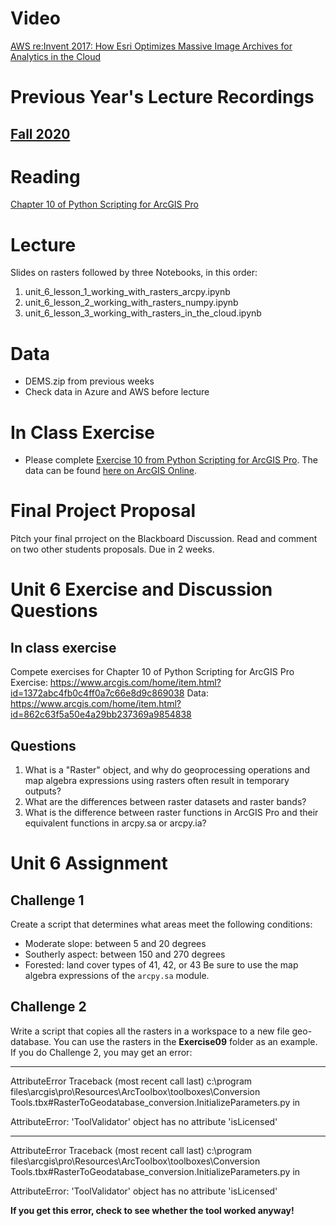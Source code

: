 # Video
[AWS re:Invent 2017: How Esri Optimizes Massive Image Archives for Analytics in the Cloud](https://www.youtube.com/watch?reload=9&v=U486YxlDoeM)

# Previous Year's Lecture Recordings
## [Fall 2020](https://slu.zoom.us/rec/play/sQpqa49bkamXCndF8fFowQLA-Q0dfTDnt5V4_crPJ_BQAohd8r8QRiARAteB6-_vCAg7HK7zS-9eb3gw.U7IL4813ozLnb-hc?startTime=1600894614000&_x_zm_rtaid=zm-zJ_rzSxmT4kO2ip8ayQ.1607655790439.f38412494adf72fbc4a7b032e2af6420&_x_zm_rhtaid=779)

# Reading
[Chapter 10 of Python Scripting for ArcGIS Pro](https://esripress.esri.com/display/index.cfm?fuseaction=display&websiteID=384&moduleID=0)

# Lecture
Slides on rasters followed by three Notebooks, in this order:
1. unit_6_lesson_1_working_with_rasters_arcpy.ipynb
2. unit_6_lesson_2_working_with_rasters_numpy.ipynb
3. unit_6_lesson_3_working_with_rasters_in_the_cloud.ipynb

# Data
- DEMS.zip from previous weeks
- Check data in Azure and AWS before lecture

# In Class Exercise
- Please complete [Exercise 10 from Python Scripting for ArcGIS Pro](https://www.arcgis.com/home/item.html?id=1372abc4fb0c4ff0a7c66e8d9c869038). The data can be found [here on ArcGIS Online](https://www.arcgis.com/home/item.html?id=862c63f5a50e4a29bb237369a9854838).

# Final Project Proposal
Pitch your final prroject on the Blackboard Discussion.
Read and comment on two other students proposals.
Due in 2 weeks.

# Unit 6 Exercise and Discussion Questions 
## In class exercise
Compete exercises for Chapter 10 of Python Scripting for ArcGIS Pro
Exercise: https://www.arcgis.com/home/item.html?id=1372abc4fb0c4ff0a7c66e8d9c869038
Data: https://www.arcgis.com/home/item.html?id=862c63f5a50e4a29bb237369a9854838

## Questions
1. What is a "Raster" object, and why do geoprocessing operations and map algebra expressions using rasters often result in temporary outputs?
2. What are the differences between raster datasets and raster bands?
3. What is the difference between raster functions in ArcGIS Pro and their equivalent functions in arcpy.sa or arcpy.ia?

# Unit 6 Assignment 
## Challenge 1
Create a script that determines what areas meet the following conditions:
- Moderate slope: between 5 and 20 degrees
- Southerly aspect: between 150 and 270 degrees
- Forested: land cover types of 41, 42, or 43
Be sure to use the map algebra expressions of the ```arcpy.sa``` module.

## Challenge 2
Write a script that copies all the rasters in a workspace to a new file geo-database. You can use the rasters in the **Exercise09** folder as an example. If you do Challenge 2, you may get an error:

---------------------------------------------------------------------------
AttributeError                            Traceback (most recent call last)
c:\program files\arcgis\pro\Resources\ArcToolbox\toolboxes\Conversion Tools.tbx#RasterToGeodatabase_conversion.InitializeParameters.py in <module>

AttributeError: 'ToolValidator' object has no attribute 'isLicensed'

---------------------------------------------------------------------------
AttributeError                            Traceback (most recent call last)
c:\program files\arcgis\pro\Resources\ArcToolbox\toolboxes\Conversion Tools.tbx#RasterToGeodatabase_conversion.InitializeParameters.py in <module>

AttributeError: 'ToolValidator' object has no attribute 'isLicensed'


**If you get this error, check to see whether the tool worked anyway!**
